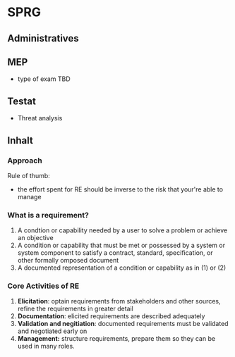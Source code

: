 # SPRG

## Administratives

## MEP

- type of exam TBD

## Testat

- Threat analysis

## Inhalt

### Approach

Rule of thumb:

- the effort spent for RE should be inverse to the risk that your're able to manage

### What is a requirement?

1. A condtion or capability needed by a user to solve a problem or achieve an objective
2. A condition or capability that must be met or possessed by a system or system component to satisfy a contract, standard, specification, or other formally omposed document
3. A documented representation of a condition or capability as in (1) or (2)

### Core Activities of RE

1. **Elicitation**: optain requirements from stakeholders and other sources, refine the requirements in greater detail
2. **Documentation**: elicited requirements are described adequately
3. **Validation and negitiation**: documented requirements must be validated and negotiated early on
4. **Management:** structure requirements, prepare them so they can be used in many roles.
